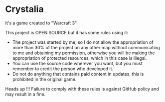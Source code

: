 # Crystalia
It's a game created to "Warcraft 3"

This project is OPEN SOURCE but it has some rules using it:
- The project was started by me, so I do not allow the appropriation of more than 30% of the project on any other map without communicating to me and obtaining my permission, otherwise you will be making the appropriation of protected resources, which in this case is illegal.
- You can use the source code wherever you want, but you must remember to credit the person who developed it.
- Do not do anything that contains paid content in updates, this is prohibited in the original game.

Heads up !!! Failure to comply with these rules is against GitHub policy and may result in a fine. 
